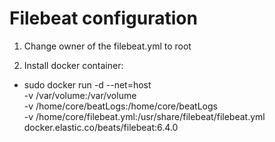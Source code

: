 # Filebeat configuration

1) Change owner of the filebeat.yml to root

2) Install docker container:
 - sudo docker run -d --net=host \
-v /var/volume:/var/volume \
-v /home/core/beatLogs:/home/core/beatLogs \
-v /home/core/filebeat.yml:/usr/share/filebeat/filebeat.yml \
docker.elastic.co/beats/filebeat:6.4.0
